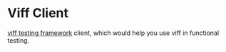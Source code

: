 Viff Client
===========

[viff testing framework](http://www.github.com/winsonwq/viff) client, which would help you use viff in functional testing.
